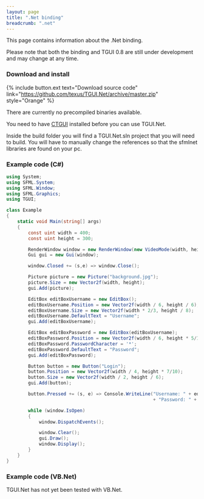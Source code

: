 ```yaml
---
layout: page
title: ".Net binding"
breadcrumb: ".net"
---
```

This page contains information about the .Net binding.  

Please note that both the binding and TGUI 0.8 are still under development and may change at any time.


### Download and install

{% include button.ext text="Download source code" link="https://github.com/texus/TGUI.Net/archive/master.zip" style="Orange" %}

There are currently no precompiled binaries available.

You need to have [CTGUI](/bindings/c) installed before you can use TGUI.Net.

Inside the build folder you will find a TGUI.Net.sln project that you will need to build. You will have to manually change the references so that the sfmlnet libraries are found on your pc.


### Example code (C#)
``` c#
using System;
using SFML.System;
using SFML.Window;
using SFML.Graphics;
using TGUI;

class Example
{
    static void Main(string[] args)
    {
        const uint width = 400;
        const uint height = 300;

        RenderWindow window = new RenderWindow(new VideoMode(width, height), "TGUI.Net example");
        Gui gui = new Gui(window);

        window.Closed += (s,e) => window.Close();

        Picture picture = new Picture("background.jpg");
        picture.Size = new Vector2f(width, height);
        gui.Add(picture);

        EditBox editBoxUsername = new EditBox();
        editBoxUsername.Position = new Vector2f(width / 6, height / 6);
        editBoxUsername.Size = new Vector2f(width * 2/3, height / 8);
        editBoxUsername.DefaultText = "Username";
        gui.Add(editBoxUsername);

        EditBox editBoxPassword = new EditBox(editBoxUsername);
        editBoxPassword.Position = new Vector2f(width / 6, height * 5/12);
        editBoxPassword.PasswordCharacter = '*';
        editBoxPassword.DefaultText = "Password";
        gui.Add(editBoxPassword);

        Button button = new Button("Login");
        button.Position = new Vector2f(width / 4, height * 7/10);
        button.Size = new Vector2f(width / 2, height / 6);
        gui.Add(button);

        button.Pressed += (s, e) => Console.WriteLine("Username: " + editBoxUsername.Text + "\n"
                                                      + "Password: " + editBoxPassword.Text);

        while (window.IsOpen)
        {
            window.DispatchEvents();

            window.Clear();
            gui.Draw();
            window.Display();
        }
    }
}
```


### Example code (VB.Net)
TGUI.Net has not yet been tested with VB.Net.
